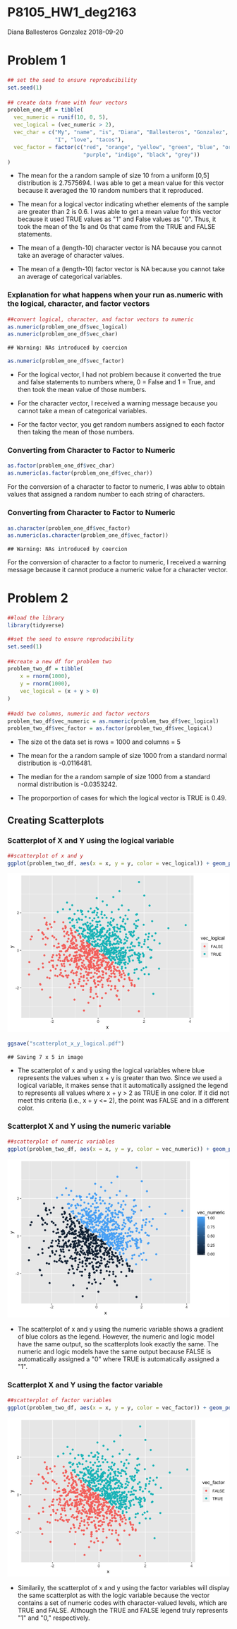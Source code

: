 P8105\_HW1\_deg2163
================
Diana Ballesteros Gonzalez
2018-09-20

**Problem 1**
=============

``` r
## set the seed to ensure reproducibility
set.seed(1)

## create data frame with four vectors 
problem_one_df = tibble(
  vec_numeric = runif(10, 0, 5), 
  vec_logical = (vec_numeric > 2),
  vec_char = c("My", "name", "is", "Diana", "Ballesteros", "Gonzalez", "and", 
               "I", "love", "tacos"),
  vec_factor = factor(c("red", "orange", "yellow", "green", "blue", "orange", 
                        "purple", "indigo", "black", "grey"))
) 
```

-   The mean for the a random sample of size 10 from a uniform \[0,5\] distribution is 2.7575694. I was able to get a mean value for this vector because it averaged the 10 random numbers that it reproduced.

-   The mean for a logical vector indicating whether elements of the sample are greater than 2 is 0.6. I was able to get a mean value for this vector because it used TRUE values as "1" and False values as "0". Thus, it took the mean of the 1s and 0s that came from the TRUE and FALSE statements.

-   The mean of a (length-10) character vector is NA because you cannot take an average of character values.

-   The mean of a (length-10) factor vector is NA because you cannot take an average of categorical variables.

### Explanation for what happens when your run as.numeric with the logical, character, and factor vectors

``` r
##convert logical, character, and factor vectors to numeric
as.numeric(problem_one_df$vec_logical)
as.numeric(problem_one_df$vec_char)
```

    ## Warning: NAs introduced by coercion

``` r
as.numeric(problem_one_df$vec_factor)
```

-   For the logical vector, I had not problem because it converted the true and false statements to numbers where, 0 = False and 1 = True, and then took the mean value of those numbers.

-   For the character vector, I received a warning message because you cannot take a mean of categorical variables.

-   For the factor vector, you get random numbers assigned to each factor then taking the mean of those numbers.

### Converting from Character to Factor to Numeric

``` r
as.factor(problem_one_df$vec_char)
as.numeric(as.factor(problem_one_df$vec_char))
```

For the conversion of a character to factor to numeric, I was ablw to obtain values that assigned a random number to each string of characters.

### Converting from Character to Factor to Numeric

``` r
as.character(problem_one_df$vec_factor)
as.numeric(as.character(problem_one_df$vec_factor))
```

    ## Warning: NAs introduced by coercion

For the conversion of character to a factor to numeric, I received a warning message because it cannot produce a numeric value for a character vector.

**Problem 2**
=============

``` r
##load the library 
library(tidyverse)
```

``` r
##set the seed to ensure reproducibility 
set.seed(1)

##create a new df for problem two
problem_two_df = tibble(
    x = rnorm(1000),
    y = rnorm(1000), 
    vec_logical = (x + y > 0)
)

##add two columns, numeric and factor vectors
problem_two_df$vec_numeric = as.numeric(problem_two_df$vec_logical)
problem_two_df$vec_factor = as.factor(problem_two_df$vec_logical)
```

-   The size ot the data set is rows = 1000 and columns = 5

-   The mean for the a random sample of size 1000 from a standard normal distribution is -0.0116481.

-   The median for the a random sample of size 1000 from a standard normal distribution is -0.0353242.

-   The proporportion of cases for which the logical vector is TRUE is 0.49.

Creating Scatterplots
---------------------

### Scatterplot of X and Y using the logical variable

``` r
##scatterplot of x and y
ggplot(problem_two_df, aes(x = x, y = y, color = vec_logical)) + geom_point()
```

![](p8105_hw1_deg2163_files/figure-markdown_github/scatterplot_logical-1.png)

``` r
ggsave("scatterplot_x_y_logical.pdf")
```

    ## Saving 7 x 5 in image

-   The scatterplot of x and y using the logical variables where blue represents the values when x + y is greater than two. Since we used a logical variable, it makes sense that it automatically assigned the legend to represents all values where x + y &gt; 2 as TRUE in one color. If it did not meet this criteria (i.e., x + y &lt;= 2), the point was FALSE and in a different color.

### Scatterplot X and Y using the numeric variable

``` r
##scatterplot of numeric variables
ggplot(problem_two_df, aes(x = x, y = y, color = vec_numeric)) + geom_point()
```

![](p8105_hw1_deg2163_files/figure-markdown_github/scatterplot_numeric-1.png)

-   The scatterplot of x and y using the numeric variable shows a gradient of blue colors as the legend. However, the numeric and logic model have the same output, so the scatterplots look exactly the same. The numeric and logic models have the same output because FALSE is automatically assigned a "0" where TRUE is automatically assigned a "1".

### Scatterplot X and Y using the factor variable

``` r
##scatterplot of factor variables
ggplot(problem_two_df, aes(x = x, y = y, color = vec_factor)) + geom_point()
```

![](p8105_hw1_deg2163_files/figure-markdown_github/scatterplot_factor-1.png)

-   Similarily, the scatterplot of x and y using the factor variables will display the same scatterplot as with the logic variable because the vector contains a set of numeric codes with character-valued levels, which are TRUE and FALSE. Although the TRUE and FALSE legend truly represents "1" and "0," respectively.
